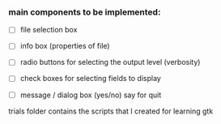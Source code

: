 ### main components to be implemented:
- [ ] file selection box
- [ ] info box (properties of file)
- [ ] radio buttons for selecting the output level (verbosity)
- [ ] check boxes for selecting fields to display
- [ ] message / dialog box (yes/no) say for quit


trials folder contains the scripts that I created for learning gtk
